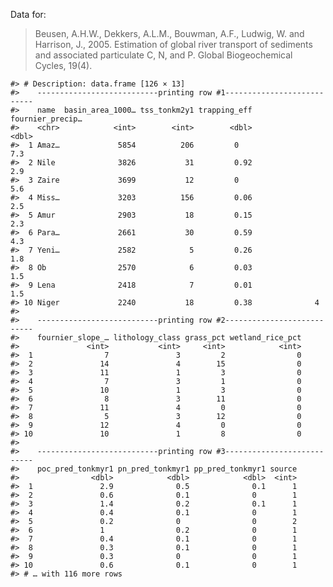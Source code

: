 
<!-- README.md is generated from README.Rmd. Please edit that file -->

Data for:

> Beusen, A.H.W., Dekkers, A.L.M., Bouwman, A.F., Ludwig, W. and
> Harrison, J., 2005. Estimation of global river transport of sediments
> and associated particulate C, N, and P. Global Biogeochemical Cycles,
> 19(4).

    #> # Description: data.frame [126 × 13] 
    #>    ---------------------------printing row #1---------------------------
    #>    name  basin_area_1000… tss_tonkm2y1 trapping_eff fournier_precip…
    #>    <chr>            <int>        <int>        <dbl>            <dbl>
    #>  1 Amaz…             5854          206         0                 7.3
    #>  2 Nile              3826           31         0.92              2.9
    #>  3 Zaire             3699           12         0                 5.6
    #>  4 Miss…             3203          156         0.06              2.5
    #>  5 Amur              2903           18         0.15              2.3
    #>  6 Para…             2661           30         0.59              4.3
    #>  7 Yeni…             2582            5         0.26              1.8
    #>  8 Ob                2570            6         0.03              1.5
    #>  9 Lena              2418            7         0.01              1.5
    #> 10 Niger             2240           18         0.38              4  
    #> 
    #>    ---------------------------printing row #2---------------------------
    #>    fournier_slope_… lithology_class grass_pct wetland_rice_pct
    #>               <int>           <int>     <int>            <int>
    #>  1                7               3         2                0
    #>  2               14               4        15                0
    #>  3               11               1         3                0
    #>  4                7               3         1                0
    #>  5               10               1         3                0
    #>  6                8               3        11                0
    #>  7               11               4         0                0
    #>  8                5               3        12                0
    #>  9               12               4         0                0
    #> 10               10               1         8                0
    #> 
    #>    ---------------------------printing row #3---------------------------
    #>    poc_pred_tonkmyr1 pn_pred_tonkmyr1 pp_pred_tonkmyr1 source
    #>                <dbl>            <dbl>            <dbl>  <int>
    #>  1               2.9              0.5              0.1      1
    #>  2               0.6              0.1              0        1
    #>  3               1.4              0.2              0.1      1
    #>  4               0.4              0.1              0        1
    #>  5               0.2              0                0        2
    #>  6               1                0.2              0        1
    #>  7               0.4              0.1              0        1
    #>  8               0.3              0.1              0        1
    #>  9               0.3              0                0        1
    #> 10               0.6              0.1              0        1
    #> # … with 116 more rows
